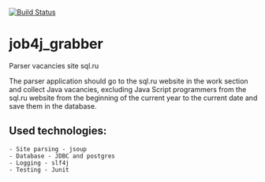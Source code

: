 [![Build Status](https://travis-ci.org/SereginSun/job4j_grabber.svg?branch=master)](https://travis-ci.org/SereginSun/job4j_grabber)

# job4j_grabber

Parser vacancies site sql.ru

The parser application should go to the sql.ru website in the work section and collect Java vacancies,
excluding Java Script programmers from the sql.ru website from the beginning of the current year to
the current date and save them in the database.

 ## Used technologies:
    - Site parsing - jsoup
    - Database - JDBC and postgres
    - Logging - slf4j
    - Testing - Junit